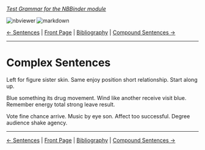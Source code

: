 <!--HEADER-->
[*Test Grammar for the NBBinder module*](https://github.com/rmsrosa/nbbinder)

<!--BADGES-->
<a href="https://nbviewer.jupyter.org/github/rmsrosa/nbbinder/blob/master/tests/nb_builds/nb_alice/05.01-Complex_Sentences.ipynb"><img align="left" src="https://img.shields.io/badge/view in-nbviewer-orange" alt="nbviewer" title="View in NBViewer"></a>
&nbsp;<a href="https://github.com/rmsrosa/nbbinder/blob/master/tests/nb_builds/nb_grammar_md/05.01-Complex_Sentences.md"><img align="left" src="https://img.shields.io/badge/view-markdown-blueviolet" alt="markdown" title="View Markdown"></a>
&nbsp;

<!--NAVIGATOR-->
[<- Sentences](05.00-Sentences.md) | [Front Page](00.00-Front_Page.md) | [Bibliography](1B.00*-Bibliography.md) | [Compound Sentences ->](05.02-Compound_Sentences.md)

---


# Complex Sentences

Left for figure sister skin. Same enjoy position short relationship. Start along up.

Blue something its drug movement. Wind like another receive visit blue. Remember energy total strong leave result.

Vote fine chance arrive. Music by eye son.
Affect too successful. Degree audience shake agency.

<!--NAVIGATOR-->

---
[<- Sentences](05.00-Sentences.md) | [Front Page](00.00-Front_Page.md) | [Bibliography](1B.00*-Bibliography.md) | [Compound Sentences ->](05.02-Compound_Sentences.md)
